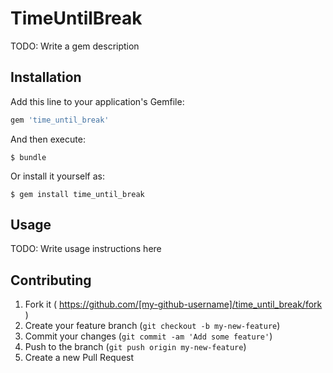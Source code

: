# TimeUntilBreak

TODO: Write a gem description

## Installation

Add this line to your application's Gemfile:

```ruby
gem 'time_until_break'
```

And then execute:

    $ bundle

Or install it yourself as:

    $ gem install time_until_break

## Usage

TODO: Write usage instructions here

## Contributing

1. Fork it ( https://github.com/[my-github-username]/time_until_break/fork )
2. Create your feature branch (`git checkout -b my-new-feature`)
3. Commit your changes (`git commit -am 'Add some feature'`)
4. Push to the branch (`git push origin my-new-feature`)
5. Create a new Pull Request
